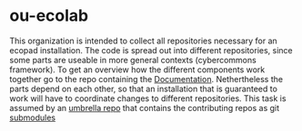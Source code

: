 # ou-ecolab 
This organization is intended to collect all repositories necessary for an ecopad installation.
The code is spread out into different repositories, since some parts are useable in more
general contexts (cybercommons framework).
To get an overview how the different components work together go to  the repo containing the [Documentation](https://github.com/ou-ecolab/ecopad_documentation).
Nethertheless the parts depend on each other, so that an installation that is guaranteed to work will have to coordinate 
changes to different repositories. 
This task is assumed by an [umbrella repo](https://github.com/ou-ecolab/Ecoss-ecolab-ecopad) that contains the contributing repos as git [submodules](https://git-scm.com/book/en/v2/Git-Tools-Submodules)
